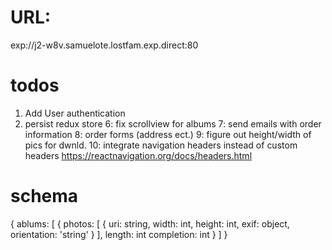
# URL:
exp://j2-w8v.samuelote.lostfam.exp.direct:80

# todos

1. Add User authentication
5. persist redux store
6: fix scrollview for albums
7: send emails with order information
8: order forms (address ect.)
9: figure out height/width of pics for dwnld.
10: integrate navigation headers instead of custom headers https://reactnavigation.org/docs/headers.html


# schema
  {
    ablums: [
      {
        photos: [
          {
            uri: string,
            width: int,
            height: int,
            exif: object,
            orientation: 'string'
          }
        ],
        length: int
        completion: int
      }
    ]
  }
